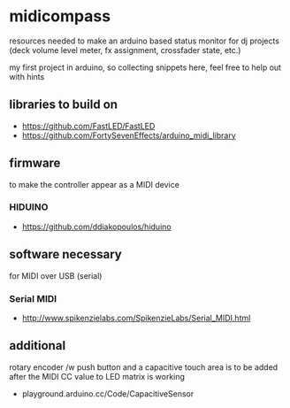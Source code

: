 # midicompass

resources needed to make an arduino based status monitor for dj projects (deck volume level meter, fx assignment, crossfader state, etc.)

my first project in arduino, so collecting snippets here, feel free to help out with hints

## libraries to build on

* https://github.com/FastLED/FastLED
* https://github.com/FortySevenEffects/arduino_midi_library

## firmware

to make the controller appear as a MIDI device

### HIDUINO

* https://github.com/ddiakopoulos/hiduino

## software necessary

for MIDI over USB (serial)

### Serial MIDI

* http://www.spikenzielabs.com/SpikenzieLabs/Serial_MIDI.html

## additional

rotary encoder /w push button and a capacitive touch area is to be added after the MIDI CC value to LED matrix is working

* playground.arduino.cc/Code/CapacitiveSensor
